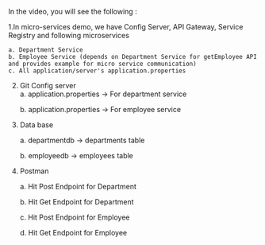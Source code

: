 In the video, you will see the following :

1.In micro-services demo, we have Config Server, API Gateway, Service Registry and following microservices

	a. Department Service
	b. Employee Service (depends on Department Service for getEmployee API and provides example for micro service communication)
	c. All application/server's application.properties

 
2. Git Config server  
	a. application.properties -> For department service

	b. application.properties -> For employee service

4. Data base
   
	a. departmentdb -> departments table

	b. employeedb -> employees table
6. Postman
   
	a. Hit Post Endpoint for Department

	b. Hit Get Endpoint for Department

	c. Hit Post Endpoint for Employee

	d. Hit Get Endpoint for Employee
